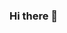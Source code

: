 ### Hi there 👋

<!--
**Sarahsegla/Sarahsegla** is a ✨ _special_ ✨ repository because its `README.md` (this file) appears on your GitHub profile.

Here are some ideas to get you started:

- 👋 Hey! I’m Sarah...
- 😌 I am a Front-end Web Developer
- 🌱 I’m currently learning NodeJs and React...
- 📫 How to reach me: ...
- 😄 Pronouns: She/Her...
- ⚡ Fun fact: My nickname is basmati...
-->
